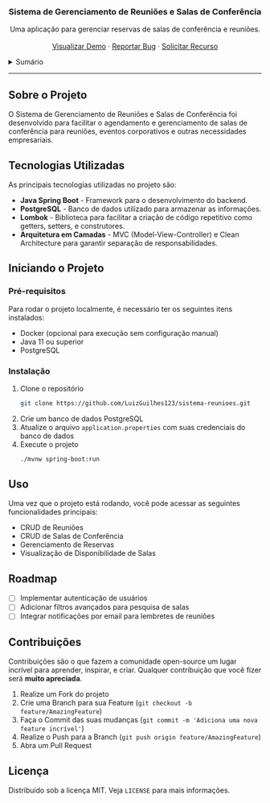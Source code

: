 
<!-- PROJECT LOGO -->
<br />
<div align="center">
  <h3 align="center">Sistema de Gerenciamento de Reuniões e Salas de Conferência</h3>

  <p align="center">
    Uma aplicação para gerenciar reservas de salas de conferência e reuniões.
    <br />
    <br />
    <a href="#">Visualizar Demo</a>
    ·
    <a href="#">Reportar Bug</a>
    ·
    <a href="#">Solicitar Recurso</a>
  </p>
</div>

<!-- TABLE OF CONTENTS -->
<details>
  <summary>Sumário</summary>
  <ol>
    <li><a href="#sobre-o-projeto">Sobre o Projeto</a></li>
    <li><a href="#tecnologias-utilizadas">Tecnologias Utilizadas</a></li>
    <li><a href="#iniciando-o-projeto">Iniciando o Projeto</a></li>
    <ul>
        <li><a href="#pré-requisitos">Pré-requisitos</a></li>
        <li><a href="#instalação">Instalação</a></li>
    </ul>
    <li><a href="#uso">Uso</a></li>
    <li><a href="#roadmap">Roadmap</a></li>
    <li><a href="#contribuições">Contribuições</a></li>
    <li><a href="#licença">Licença</a></li>
  </ol>
</details>

---

## Sobre o Projeto

O Sistema de Gerenciamento de Reuniões e Salas de Conferência foi desenvolvido para facilitar o agendamento e gerenciamento de salas de conferência para reuniões, eventos corporativos e outras necessidades empresariais.

## Tecnologias Utilizadas

As principais tecnologias utilizadas no projeto são:

- **Java Spring Boot** - Framework para o desenvolvimento do backend.
- **PostgreSQL** - Banco de dados utilizado para armazenar as informações.
- **Lombok** - Biblioteca para facilitar a criação de código repetitivo como getters, setters, e construtores.
- **Arquitetura em Camadas** - MVC (Model-View-Controller) e Clean Architecture para garantir separação de responsabilidades.

## Iniciando o Projeto

### Pré-requisitos

Para rodar o projeto localmente, é necessário ter os seguintes itens instalados:

* Docker (opcional para execução sem configuração manual)
* Java 11 ou superior
* PostgreSQL

### Instalação

1. Clone o repositório
   ```sh
   git clone https://github.com/LuizGuilhes123/sistema-reunioes.git
   ```
2. Crie um banco de dados PostgreSQL
3. Atualize o arquivo `application.properties` com suas credenciais do banco de dados
4. Execute o projeto
   ```sh
   ./mvnw spring-boot:run
   ```

## Uso

Uma vez que o projeto está rodando, você pode acessar as seguintes funcionalidades principais:

- CRUD de Reuniões
- CRUD de Salas de Conferência
- Gerenciamento de Reservas
- Visualização de Disponibilidade de Salas

## Roadmap

- [ ] Implementar autenticação de usuários
- [ ] Adicionar filtros avançados para pesquisa de salas
- [ ] Integrar notificações por email para lembretes de reuniões

## Contribuições

Contribuições são o que fazem a comunidade open-source um lugar incrível para aprender, inspirar, e criar. Qualquer contribuição que você fizer será **muito apreciada**.

1. Realize um Fork do projeto
2. Crie uma Branch para sua Feature (`git checkout -b feature/AmazingFeature`)
3. Faça o Commit das suas mudanças (`git commit -m 'Adiciona uma nova feature incrível'`)
4. Realize o Push para a Branch (`git push origin feature/AmazingFeature`)
5. Abra um Pull Request

## Licença

Distribuído sob a licença MIT. Veja `LICENSE` para mais informações.
